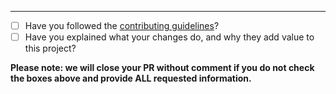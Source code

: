 -----

- [ ] Have you followed the [contributing guidelines](https://github.com/verany-network/docs/blob/stable/docs/contributing.md)?
- [ ] Have you explained what your changes do, and why they add value to this project?

**Please note: we will close your PR without comment if you do not check the boxes above and provide ALL requested information.**
